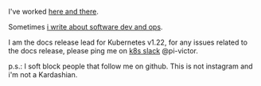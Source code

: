 I've worked [here and there](https://stackoverflow.com/story/pi-victor).

Sometimes [i write about software dev and ops](https://victor.cloudflavor.io).

I am the docs release lead for Kubernetes v1.22, for any issues related to the docs release, 
please ping me on [k8s slack](kubernetes.slack.com) @pi-victor.

p.s.: I soft block people that follow me on github. This is not instagram and i'm not a Kardashian.
